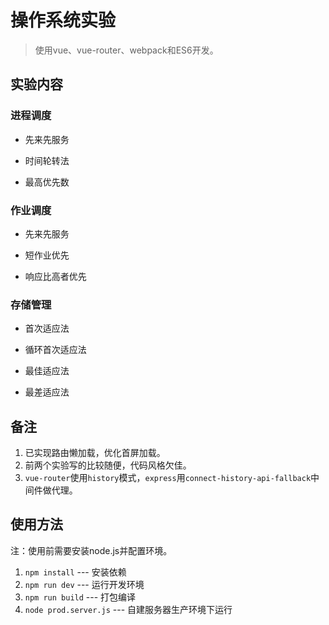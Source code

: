 # 操作系统实验

> 使用vue、vue-router、webpack和ES6开发。

## 实验内容

### 进程调度

- 先来先服务

- 时间轮转法

- 最高优先数

### 作业调度

- 先来先服务

- 短作业优先

- 响应比高者优先

### 存储管理

- 首次适应法

- 循环首次适应法

- 最佳适应法

- 最差适应法

## 备注

1. 已实现路由懒加载，优化首屏加载。
2. 前两个实验写的比较随便，代码风格欠佳。
3. `vue-router`使用`history`模式，`express`用`connect-history-api-fallback`中间件做代理。

## 使用方法

注：使用前需要安装node.js并配置环境。

1. `npm install` --- 安装依赖
2. `npm run dev` --- 运行开发环境
3. `npm run build` --- 打包编译
4. `node prod.server.js` --- 自建服务器生产环境下运行
